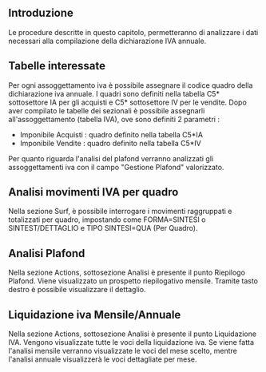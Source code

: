 ## Introduzione
Le procedure descritte in questo capitolo, permetteranno di analizzare i dati necessari alla compilazione della dichiarazione IVA annuale.

## Tabelle interessate
Per ogni assoggettamento iva è possibile assegnare il codice quadro della dichiarazione iva annuale.
I quadri sono definiti nella tabella C5\* sottosettore IA per gli acquisti e C5\* sottosettore IV
per le vendite.
Dopo aver compilato le tabelle dei sezionali è possibile assegnarli all'assoggettamento
(tabella IVA), ove sono definiti 2 parametri : 
- Imponibile Acquisti :   quadro definito nella tabella C5\*IA
- Imponibile Vendite :   quadro definito nella tabella C5\*IV

Per quanto riguarda l'analisi del plafond verranno analizzati gli assoggettamenti iva con
il campo "Gestione Plafond"  valorizzato.

## Analisi movimenti IVA per quadro
Nella sezione Surf, è possibile interrogare i movimenti raggruppati e totalizzati per quadro,
impostando come FORMA=SINTESI o SINTEST/DETTAGLIO e TIPO SINTESI=QUA (Per Quadro).

## Analisi Plafond
Nella sezione Actions, sottosezione Analisi è presente il punto Riepilogo Plafond.
Viene visualizzato un prospetto riepilogativo mensile. Tramite tasto destro è possibile visualizzare il dettaglio.


## Liquidazione iva Mensile/Annuale
Nella sezione Actions, sottosezione Analisi è presente il punto Liquidazione IVA.
Vengono visualizzate tutte le voci della liquidazione iva.
Se viene fatta l'analisi mensile verranno visualizzate le voci del mese scelto, mentre l'analisi annuale visualizzerà le voci dettagliate per mese.

